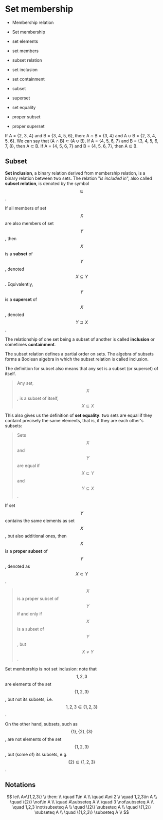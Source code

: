 # Set membership

- Membership relation
- Set membership
- set elements
- set members

- subset relation
- set inclusion
- set containment
- subset
- superset
- set equality
- proper subset
- proper superset


If A = {2, 3, 4} and B = {3, 4, 5, 6}, then: A ∩ B = {3, 4} and A ∪ B = {2, 3, 4, 5, 6}.
We can say that (A ∩ B) ⊂ (A ∪ B).
If A = {4, 5, 6, 7} and B = {3, 4, 5, 6, 7, 8}, then A ⊂ B.
If A = {4, 5, 6, 7} and B = {4, 5, 6, 7}, then A ⊆ B.


## Subset

**Set inclusion**, a binary relation derived from membership relation, is a binary relation between two sets. The relation "_is included in_", also called **subset relation**, is denoted by the symbol $$\subseteq$$.

If all members of set $$X$$ are also members of set $$Y$$, then $$X$$ is a **subset** of $$Y$$, denoted $$X\subseteq Y$$. Equivalently, $$Y$$ is a **superset** of $$X$$, denoted $$Y\supseteq X$$.

The relationship of one set being a subset of another is called **inclusion** or sometimes **containment**.

The subset relation defines a partial order on sets. The algebra of subsets forms a Boolean algebra in which the subset relation is called inclusion.

The definition for subset also means that any set is a subset (or superset) of itself.

> Any set, $$X$$, is a subset of itself, $$X\subseteq X$$

This also gives us the definition of **set equality**: two sets are equal if they containt precisely the same elements, that is, if they are each other's subsets:

> Sets $$X$$ and $$Y$$ are equal if $$X\subseteq Y$$ and $$Y\subseteq X$$.

If set $$Y$$ contains the same elements as set $$X$$, but also additional ones, then $$X$$ is a **proper subset** of $$Y$$, denoted as $$X\subset Y$$.

> $$X$$ is a proper subset of $$Y$$ if and only if $$X$$ is a subset of $$Y$$, but $$X\neq Y$$.


Set membership is not set inclusion: note that $$1,2,3$$ are elements of the set $$\{1,2,3\}$$, but not its subsets, i.e. $$1,2,3\in \{1,2,3\}$$.

On the other hand, subsets, such as $$\{1\},\{2\},\{3\}$$, are not elements of the set $$\{1,2,3\}$$, but (some of) its subsets, e.g. $$\{2\} \subseteq \{1,2,3\}$$.



## Notations

$$
let\ A=\{1,2,3\}  \\
then: \\
\quad 1\in A      \\
\quad A\ni 2      \\
\quad 1,2,3\in A  \\
\quad \{2\} \not\in A \\
\quad A\subseteq A \\
\quad 3 \not\subseteq A \\
\quad 1,2,3 \not\subseteq A \\
\quad \{2\}     \subseteq A \\
\quad \{1,2\}   \subseteq A \\
\quad \{1,2,3\} \subseteq A \\
$$
